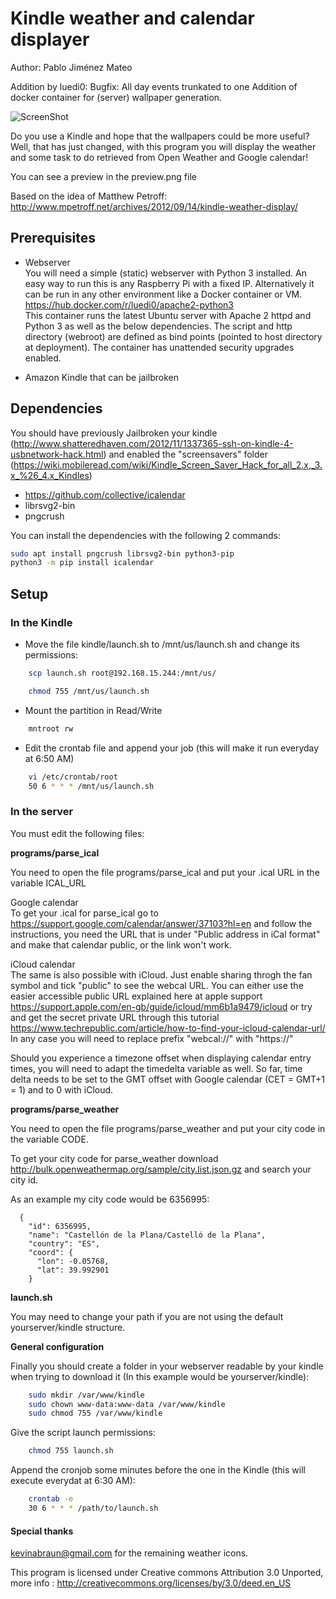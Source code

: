 Kindle weather and calendar displayer
====================================

Author: Pablo Jiménez Mateo

Addition by luedi0:
Bugfix: All day events trunkated to one
Addition of docker container for (server) wallpaper generation.


![ScreenShot](https://raw.github.com/gef3233/kindle-wallpaper/master/with_kindle.JPG)

Do you use a Kindle and hope that the wallpapers could be more useful? Well, that has just changed,
with this program you will display the weather and some task to do retrieved from Open Weather
and Google calendar!

You can see a preview in the preview.png file

Based on the idea of Matthew Petroff: http://www.mpetroff.net/archives/2012/09/14/kindle-weather-display/

Prerequisites
------------

- Webserver<br>
You will need a simple (static) webserver with Python 3 installed. An easy way to run this is any Raspberry Pi with a fixed IP.
Alternatively it can be run in any other environment like a Docker container or VM.<br>
https://hub.docker.com/r/luedi0/apache2-python3<br>
This container runs the latest Ubuntu server with Apache 2 httpd and Python 3 as well as the below dependencies.
The script and http directory (webroot) are defined as bind points (pointed to host directory at deployment). The container has unattended security upgrades enabled.

- Amazon Kindle that can be jailbroken


Dependencies
------------

You should have previously Jailbroken your kindle (http://www.shatteredhaven.com/2012/11/1337365-ssh-on-kindle-4-usbnetwork-hack.html)
and enabled the "screensavers" folder (https://wiki.mobileread.com/wiki/Kindle_Screen_Saver_Hack_for_all_2.x,_3.x_%26_4.x_Kindles)

- https://github.com/collective/icalendar
- librsvg2-bin 
- pngcrush

You can install the dependencies with the following 2 commands:

```bash
sudo apt install pngcrush librsvg2-bin python3-pip
python3 -m pip install icalendar

```

Setup
-------------

### In the Kindle

- Move the file kindle/launch.sh to /mnt/us/launch.sh and change its permissions:
```bash
    scp launch.sh root@192.168.15.244:/mnt/us/

    chmod 755 /mnt/us/launch.sh
```
- Mount the partition in Read/Write
```bash
    mntroot rw
```
- Edit the crontab file and append your job (this will make it run everyday at 6:50 AM)
```bash
    vi /etc/crontab/root 
    50 6 * * * /mnt/us/launch.sh
```

### In the server

You must edit the following files:

**programs/parse_ical**

You need to open the file programs/parse_ical and put your .ical URL in the variable ICAL_URL

Google calendar<br>
To get your .ical for parse_ical go to https://support.google.com/calendar/answer/37103?hl=en and follow the instructions, you need the URL that is under "Public address in iCal format" and make that calendar public, or the link won't work.

iCloud calendar<br>
The same is also possible with iCloud. Just enable sharing throgh the fan symbol and tick "public" to see the webcal URL. You can either use the easier accessible public URL explained here at apple support https://support.apple.com/en-gb/guide/icloud/mm6b1a9479/icloud or try and get the secret private URL through this tutorial https://www.techrepublic.com/article/how-to-find-your-icloud-calendar-url/
In any case you will need to replace prefix "webcal://" with "https://"

Should you experience a timezone offset when displaying calendar entry times, you will need to adapt the timedelta variable as well. So far, time delta needs to be set to the GMT offset with Google calendar (CET = GMT+1 = 1) and to 0 with iCloud. 

**programs/parse_weather**

You need to open the file programs/parse_weather and put your city code in the variable CODE.

To get your city code for parse_weather download http://bulk.openweathermap.org/sample/city.list.json.gz and search your city id.

As an example my city code would be 6356995:

```
  {
    "id": 6356995,
    "name": "Castellón de la Plana/Castelló de la Plana",
    "country": "ES",
    "coord": {
      "lon": -0.05768,
      "lat": 39.992901
    }
```

**launch.sh**

You may need to change your path if you are not using the default yourserver/kindle structure.

**General configuration**

Finally you should create a folder in your webserver readable by your kindle when trying to download it (In this example would be yourserver/kindle):

```bash
    sudo mkdir /var/www/kindle
    sudo chown www-data:www-data /var/www/kindle
    sudo chmod 755 /var/www/kindle
```

Give the script launch permissions:

```bash
    chmod 755 launch.sh
```

Append the cronjob some minutes before the one in the Kindle (this will execute everydat at 6:30 AM):

```bash
    crontab -e 
    30 6 * * * /path/to/launch.sh
```

#### Special thanks

kevinabraun@gmail.com for the remaining weather icons.

This program is licensed under Creative commons Attribution 3.0 Unported, more info : 
http://creativecommons.org/licenses/by/3.0/deed.en_US
